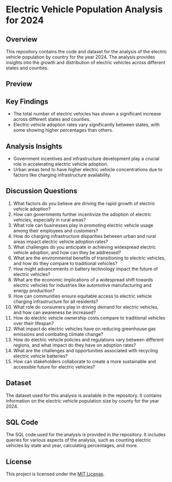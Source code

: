 # Electric Vehicle Population Analysis for 2024

## Overview

This repository contains the code and dataset for the analysis of the electric vehicle population by country for the year 2024. The analysis provides insights into the growth and distribution of electric vehicles across different states and counties.
## Preview

## Key Findings

- The total number of electric vehicles has shown a significant increase across different states and counties.
- Electric vehicle adoption rates vary significantly between states, with some showing higher percentages than others.


## Analysis Insights

- Government incentives and infrastructure development play a crucial role in accelerating electric vehicle adoption.
- Urban areas tend to have higher electric vehicle concentrations due to factors like charging infrastructure availability.


## Discussion Questions

1. What factors do you believe are driving the rapid growth of electric vehicle adoption?
2. How can governments further incentivize the adoption of electric vehicles, especially in rural areas?
3. What role can businesses play in promoting electric vehicle usage among their employees and customers?
4. How do charging infrastructure disparities between urban and rural areas impact electric vehicle adoption rates?
5. What challenges do you anticipate in achieving widespread electric vehicle adoption, and how can they be addressed?
6. What are the environmental benefits of transitioning to electric vehicles, and how do they compare to traditional vehicles?
7. How might advancements in battery technology impact the future of electric vehicles?
8. What are the economic implications of a widespread shift towards electric vehicles for industries like automotive manufacturing and energy production?
9. How can communities ensure equitable access to electric vehicle charging infrastructure for all residents?
10. What role do consumers play in driving demand for electric vehicles, and how can awareness be increased?
11. How do electric vehicle ownership costs compare to traditional vehicles over their lifespan?
12. What impact do electric vehicles have on reducing greenhouse gas emissions and combating climate change?
13. How do electric vehicle policies and regulations vary between different regions, and what impact do they have on adoption rates?
14. What are the challenges and opportunities associated with recycling electric vehicle batteries?
15. How can stakeholders collaborate to create a more sustainable and accessible future for electric vehicles?

## Dataset

The dataset used for this analysis is available in the repository. It contains information on the electric vehicle population size by county for the year 2024.

## SQL Code

The SQL code used for the analysis is provided in the repository. It includes queries for various aspects of the analysis, such as counting electric vehicles by state and year, calculating percentages, and more.

## License

This project is licensed under the [MIT License](LICENSE).
